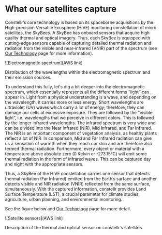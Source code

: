 # **What our satellites capture**

Constellr’s core technology is based on its spaceborne acquisitions by the High-precision Versatile Ecosphere (HiVE) monitoring constellation of micro satellites, the SkyBees. A SkyBee has onboard sensors that acquire high quality thermal and optical imagery. Thus, each SkyBee is equipped with cutting-edge sensors capable of capturing detailed thermal radiation and radiation from the visible and near-infrared (VNIR) part of the spectrum (see [Our Technology](https://constellr.github.io/product-lst/our-technology) page for more information). 

![Electromagnetic spectrum](AWS link)
<figcaption>Distribution of the wavelengths within the electromagnetic spectrum and their emission sources.</figcaption>

To understand this fully, let's dig a bit deeper into the electromagnetic spectrum, which essentially represents all the different forms “light” can appear in. Light from a physical understanding is a wave, and depending on the wavelength, it carries more or less energy. Short wavelengths are ultraviolet (UV) waves which carry a lot of energy; therefore, they can damage our cells at excessive exposure. They are followed by the “visible light”, i.e. wavelengths that we perceive in different colors. This is followed by the longer infrared wavelengths. The infrared spectrum is very wide and can be divided into the Near Infrared (NIR), Mid Infrared, and Far Infrared. The NIR is an important component of vegetation analysis, as healthy plants reflect a lot of NIR. In comparison, Mid and Far Infrared radiation can give us a sensation of warmth when they reach our skin and are therefore also termed thermal radiation. Furthermore, every object or material with a temperature above absolute zero (0 Kelvin or -273.15°C) will emit some thermal radiation in the form of infrared waves. This can be captured day and night with the appropriate sensors. 

Thus, a SkyBee of the HiVE constellation carries one sensor that detects thermal radiation (Far Infrared) emitted from the Earth’s surface and another detects visible and NIR radiation (VNIR) reflected from the same surface, simultaneously. With the captured information, constellr provides Land Surface Temperature (LST), a crucial parameter for climate studies, agriculture, urban planning, and environmental monitoring.

See the figure below and [Our Technology](https://constellr.github.io/product-lst/our-technology) page for more detail.

![Satellite sensors](AWS link)
<figcaption>Description of the thermal and optical sensor on constellr's satellites.</figcaption>

